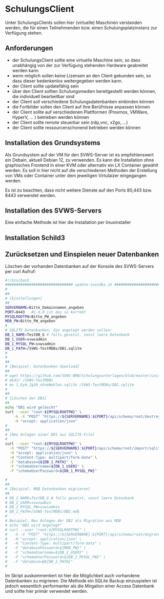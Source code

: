 # SchulungsClient

Unter SchulungsClients sollen hier (virtuelle) Maschinen verstanden werden, die für einen Teilnehmenden bzw. einen Schulungsplatzinstanz zur Verfügung stehen.

## Anforderungen

+ der SchulungsClient sollte eine virtuelle Maschine sein, so dass unabhängig von der zur Verfügung stehenden Hardware geabreitet werden kann
+ wenn möglich sollen keine Lizensen an den Client gebunden sein, so dass dieser bedenkenlos weitergegeben werden kann.
+ der Client sollte updatefähig sein
+ über den Client sollten Schulungsmedien bereitgestellt werden können, die individuell bearbeitbar sind 
+ der Client soll verschiedene Schulungsdatenbanken einbinden können
+ die Fortbilder sollen den Client auf Ihre Berüfnisse anpassen können
+ der Client sollte auf verschiedenen Plattformen (Proxmox, VMWare, HyperV, ... ) betrieben werden können
+ der Client sollte remote steuerbar sein (rdp,vnc, x2go, ...)
+ der Client sollte ressourcenschonend betrieben werden können

## Installation des Grundsystems

Als Grundsystem auf der VM für den SVWS-Server ist es empfehlenswert ein Debain, aktuell Debian 12, zu verwenden. Es kann die Installation ohne graphisches Frontend in einer KVM oder alternativ ein LX Container gewählt werden. Es soll in hier nicht auf die verschiedenen Methoden der Erstellung von VMs oder Container unter dem jeweiligen Virtulaizer eingegangen werden. 

Es ist zu beachten, dass nicht weitere Dienste auf den Ports 80,443 bzw. 8443 verwendet werden. 

## Installation des SVWS-Servers

Eine einfache Methode ist hier die Installation per linuxinstaller

## Installation Schild3

## Zurücksetzen und Einspielen neuer Datenbanken

Löschen der vorhanden Datenbanken auf der Konsole des SVWS-Servers per curl Aufruf:

```bash
#!/bin/bash
############################### update-svwsdbs.sh #########################################
#
##
# [Einstellungen]
##
SERVERNAME=Bitte_Domainnamen_angeben
PORT=8443   #i.d.R ist das so korrekt 
MYSQLROOTPW=Bitte_PW_angeben
MDB_PW=Bitte_PW_angeben
#
# SQLITE Datenbanken, die angelegt werden sollen:
DB_1_NAME=TestDB_G # falls gesetzt, sonst leere Datenbank
DB_1_USER=svwsadmin
DB_1_MYSQL_PW=svwsadmin
DB_1_PATH=/SVWS-TestMDBs/DB1.sqlite
#
#
##
# [Beispiel: Datenbanken download]
##
# wget https://github.com/SVWS-NRW/Schulungsunterlagen/blob/master/LeistungsdatenSekII/DB/1_Gym_Jg10_ohneWahlen.sqlite
# mkdir /SVWS-TestMDBs                
# mv 1_Gym_Jg10_ohneWahlen.sqlite /SVWS-TestMDBs/DB1.sqlite
#
## 
# [Löschen der DB1]
## 
echo "DB1 wird gelöscht"
curl --user "root:${MYSQLROOTPW}" \
	-k -X "POST" "https://${SERVERNAME}:${PORT}/api/schema/root/destroy/${DB_1_NAME}" \
	-H "accept: application/json"
#
##
# [Neu Anlegen einer DB1 aus SQLITE-File]
#
curl --user "root:${MYSQLROOTPW}" \
  -X "POST" "https://${SERVERNAME}:${PORT}/api/schema/root/import/sqlite/${DB_1_NAME}" \
  -H "accept: application/json" \
  -H "Content-Type: multipart/form-data" \
  -F "database=@${DB_1_PATH}" \
  -F "schemaUsername=${DB_1_USER}" \
  -F "schemaUserPassword=${DB_1_MYSQL_PW}" 

#
##
# [Beispiel: MDB Datenbanken migrieren]
##
# DB_2_NAME=TestDB_G # falls gesetzt, sonst leere Datenbank
# DB_2_USER=svwsadmin
# DB_2_MYSQL_PW=svwsadmin
# DB_2_PATH=/SVWS-TestMDBs/DB2.mdb
#
# Beispiel: Neu Anlegen der DB2 als Migration aus MDB
# echo "DB1 wird angelegt"
# curl --user "root:${MYSQLROOTPW}" \
#	-k -X "POST" "https://${SERVERNAME}:${PORT}/api/schema/root/migrate/mdb/${DB_2_NAME}" \
#	-H "accept: application/json" \
#	-H "Content-Type: multipart/form-data" \
#	-F "databasePassword=${MDB_PW}" \
#	-F "schemaUsername=${DB_2_USER}" \
#	-F "schemaUserPassword=${DB_2_MYSQL_PW}" \ 
#	-F "database=@${DB_2_PATH}"
#

``` 
Im Skript auskommentiert ist hier die Möglichkeit auch vorhandene Datenbanken zu migrieren. Die Methode ein SQLite Backup einzuspielen ist jedoch wesentlich performanter als die Mirgation einer Access Datenbank und sollte hier primär verwendet werden. 



